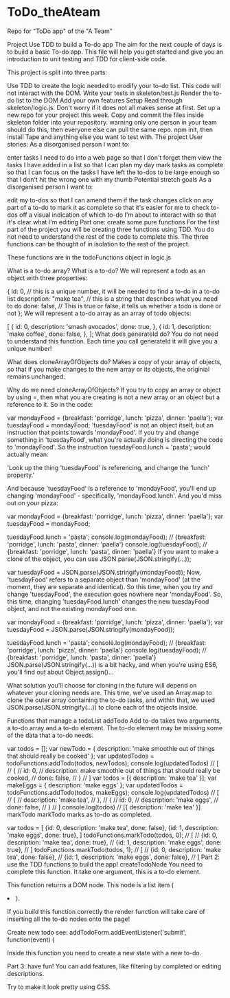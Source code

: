 # ToDo_theAteam
Repo for "ToDo app" of the "A Team"


Project
Use TDD to build a To-do app
The aim for the next couple of days is to build a basic To-do app. This file will help you get started and give you an introduction to unit testing and TDD for client-side code.

This project is split into three parts:

Use TDD to create the logic needed to modify your to-do list. This code will not interact with the DOM. Write your tests in skeleton/test.js
Render the to-do list to the DOM
Add your own features
Setup
Read through skeleton/logic.js. Don't worry if it does not all makes sense at first.
Set up a new repo for your project this week.
Copy and commit the files inside skeleton folder into your repository. warning only one person in your team should do this, then everyone else can pull the same repo.
npm init, then install Tape and anything else you want to test with.
The project
User stories:
As a disorganised person I want to:

enter tasks I need to do into a web page so that I don't forget them
view the tasks I have added in a list so that I can plan my day
mark tasks as complete so that I can focus on the tasks I have left
the to-dos to be large enough so that I don't hit the wrong one with my thumb
Potential stretch goals
As a disorganised person I want to:

edit my to-dos so that I can amend them if the task changes
click on any part of a to-do to mark it as complete so that it's easier for me to check to-dos off
a visual indication of which to-do I'm about to interact with so that it's clear what I'm editing
Part one: create some pure functions
For the first part of the project you will be creating three functions using TDD. You do not need to understand the rest of the code to complete this. The three functions can be thought of in isolation to the rest of the project.

These functions are in the todoFunctions object in logic.js

What is a to-do array? What is a to-do?
We will represent a todo as an object with three properties:

{
  id: 0, // this is a unique number, it will be needed to find a to-do in a to-do list
  description: "make tea", // this is a string that describes what you need to do
  done: false, // This is true or false, it tells us whether a todo is done or not
};
We will represent a to-do array as an array of todo objects:

[
  {
    id: 0,
    description: 'smash avocados',
    done: true,
  },
  {
    id: 1,
    description: 'make coffee',
    done: false,
  },
];
What does generateId do?
You do not need to understand this function. Each time you call generateId it will give you a unique number!

What does cloneArrayOfObjects do?
Makes a copy of your array of objects, so that if you make changes to the new array or its objects, the originial remains unchanged.

Why do we need cloneArrayOfObjects?
If you try to copy an array or object by using =, then what you are creating is not a new array or an object but a reference to it. So in the code:

var mondayFood = {breakfast: 'porridge', lunch: 'pizza', dinner: 'paella'};
var tuesdayFood = mondayFood;
'tuesdayFood' is not an object itself, but an instruction that points towards 'mondayFood'. If you try and change something in 'tuesdayFood', what you're actually doing is directing the code to 'mondayFood'. So the instruction tuesdayFood.lunch = 'pasta'; would actually mean:

'Look up the thing 'tuesdayFood' is referencing, and change the 'lunch' property.'

And because 'tuesdayFood' is a reference to 'mondayFood', you'll end up changing 'mondayFood' - specifically, 'mondayFood.lunch'. And you'd miss out on your pizza:

var mondayFood = {breakfast: 'porridge', lunch: 'pizza', dinner: 'paella'};
var tuesdayFood = mondayFood;

tuesdayFood.lunch = 'pasta';
console.log(mondayFood); // {breakfast: 'porridge', lunch: 'pasta', dinner: 'paella'}
console.log(tuesdayFood); // {breakfast: 'porridge', lunch: 'pasta', dinner: 'paella'}
If you want to make a clone of the object, you can use JSON.parse(JSON.stringify(...));

var tuesdayFood = JSON.parse(JSON.stringify(mondayFood));
Now, 'tuesdayFood' refers to a separate object than 'mondayFood' (at the moment, they are separate and identical). So this time, when you try and change 'tuesdayFood', the execution goes nowhere near 'mondayFood'. So, this time, changing 'tuesdayFood.lunch' changes the new tuesdayFood object, and not the existing mondayFood one.

var mondayFood = {breakfast: 'porridge', lunch: 'pizza', dinner: 'paella'};
var tuesdayFood = JSON.parse(JSON.stringify(mondayFood));

tuesdayFood.lunch = 'pasta';
console.log(mondayFood); // {breakfast: 'porridge', lunch: 'pizza', dinner: 'paella'}
console.log(tuesdayFood); // {breakfast: 'porridge', lunch: 'pasta', dinner: 'paella'}
JSON.parse(JSON.stringify(...)) is a bit hacky, and when you're using ES6, you'll find out about Object.assign()...

What solution you'll choose for cloning in the future will depend on whatever your cloning needs are. This time, we've used an Array.map to clone the outer array containing the to-do tasks, and within that, we used JSON.parse(JSON.stringify(...)) to clone each of the objects inside.

Functions that manage a todoList
addTodo
Add to-do takes two arguments, a to-do array and a to-do element. The to-do element may be missing some of the data that a to-do needs.

var todos = [];
var newTodo = { description: 'make smoothie out of things that should really be cooked' };
var updatedTodos = todoFunctions.addTodo(todos, newTodos);
console.log(updatedTodos)
//  [
//    {
//      id: 0,
//      description: make smoothie out of things that should really be cooked,
//      done: false,
//    }
//  ]
var todos = [{ description: 'make tea' }];
var makeEggs = { description: 'make eggs' };
var updatedTodos = todoFunctions.addTodo(todos, makeEggs);
console.log(updatedTodos)
//  [
//    {
//      description: 'make tea',
//    },
//    {
//      id: 0,
//      description: 'make eggs',
//      done: false,
//     }
//  ]
console.log(todos) // [{ description: 'make tea' }]
markTodo
markTodo marks as to-do as completed.

var todos = [
  {id: 0, description: 'make tea', done: false},
  {id: 1, description: 'make eggs', done: true},
]
todoFunctions.markTodo(todos, 0);
// [
//   {id: 0, description: 'make tea', done: true},
//   {id: 1, description: 'make eggs', done: true},
// ]
todoFunctions.markTodo(todos, 1);
// [
//   {id: 0, description: 'make tea', done: false},
//   {id: 1, description: 'make eggs', done: false},
// ]
Part 2: use the TDD functions to build the app!
createTodoNode
You need to complete this function. It take one argument, this is a to-do element.

This function returns a DOM node. This node is a list item (<li>).

If you build this function correctly the render function will take care of inserting all the to-do nodes onto the page!

Create new todo
see: addTodoForm.addEventListener('submit', function(event) {

Inside this function you need to create a new state with a new to-do.

Part 3: have fun!
You can add features, like filtering by completed or editing descriptions.

Try to make it look pretty using CSS.
